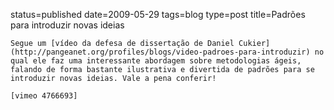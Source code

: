 status=published
date=2009-05-29
tags=blog
type=post
title=Padrões para introduzir novas ideias
~~~~~~
Segue um [vídeo da defesa de dissertação de Daniel Cukier](http://pangeanet.org/profiles/blogs/video-padroes-para-introduzir) no qual ele faz uma interessante abordagem sobre metodologias ágeis, falando de forma bastante ilustrativa e divertida de padrões para se introduzir novas ideias. Vale a pena conferir!

[vimeo 4766693]
